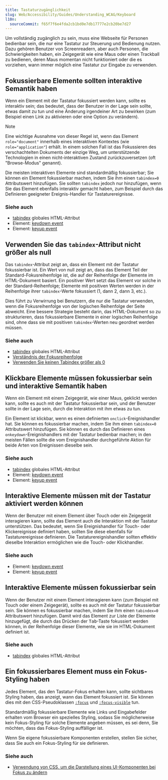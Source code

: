 ```yaml
---
title: Tastaturzugänglichkeit
slug: Web/Accessibility/Guides/Understanding_WCAG/Keyboard
l10n:
  sourceCommit: f65f7f6e4fda2cb1bd0e7db17777e2cb20be7d27
---
```


Um vollständig zugänglich zu sein, muss eine Webseite für Personen bedienbar sein, die nur eine Tastatur zur Steuerung und Bedienung nutzen. Dazu gehören Benutzer von Screenreadern, aber auch Personen, die Schwierigkeiten haben, ein Zeigegerät wie eine Maus oder einen Trackball zu bedienen, deren Maus momentan nicht funktioniert oder die es vorziehen, wann immer möglich eine Tastatur zur Eingabe zu verwenden.

## Fokussierbare Elemente sollten interaktive Semantik haben

Wenn ein Element mit der Tastatur fokussiert werden kann, sollte es interaktiv sein; das bedeutet, dass der Benutzer in der Lage sein sollte, etwas damit zu tun und eine Änderung irgendeiner Art zu bewirken (zum Beispiel einen Link zu aktivieren oder eine Option zu verändern).

> [!NOTE]
> Eine wichtige Ausnahme von dieser Regel ist, wenn das Element `role="document"` innerhalb eines interaktiven Kontextes (wie `role="application"`) erhält. In einem solchen Fall ist das Fokussieren des verschachtelten Dokuments der einzige Weg, um unterstützende Technologien in einen nicht-interaktiven Zustand zurückzuversetzen (oft "Browse-Modus" genannt).

Die meisten interaktiven Elemente sind standardmäßig fokussierbar; Sie können ein Element fokussierbar machen, indem Sie ihm einen `tabindex=0` Attributswert hinzufügen. Sie sollten `tabindex` jedoch nur hinzufügen, wenn Sie das Element ebenfalls interaktiv gemacht haben, zum Beispiel durch das Definieren geeigneter Ereignis-Handler für Tastaturereignisse.

### Siehe auch

- [tabindex](/de/docs/Web/HTML/Global_attributes/tabindex) globales HTML-Attribut
- Element: [keydown event](/de/docs/Web/API/Element/keydown_event)
- Element: [keyup event](/de/docs/Web/API/Element/keyup_event)

## Verwenden Sie das `tabindex`-Attribut nicht größer als null

Das `tabindex`-Attribut zeigt an, dass ein Element mit der Tastatur fokussierbar ist. Ein Wert von null zeigt an, dass das Element Teil der Standard-Fokusreihenfolge ist, die auf der Reihenfolge der Elemente im HTML-Dokument basiert. Ein positiver Wert setzt das Element vor solche in der Standard-Reihenfolge; Elemente mit positiven Werten werden in der Reihenfolge ihrer `tabindex`-Werte fokussiert (1, dann 2, dann 3, etc.).

Dies führt zu Verwirrung bei Benutzern, die nur die Tastatur verwenden, wenn die Fokusreihenfolge von der logischen Reihenfolge der Seite abweicht. Eine bessere Strategie besteht darin, das HTML-Dokument so zu strukturieren, dass fokussierbare Elemente in einer logischen Reihenfolge sind, ohne dass sie mit positiven `tabindex`-Werten neu geordnet werden müssen.

### Siehe auch

- [tabindex](/de/docs/Web/HTML/Global_attributes/tabindex) globales HTML-Attribut
- [Verständnis der Fokusreihenfolge](https://www.w3.org/WAI/WCAG21/Understanding/focus-order.html)
- [Verwenden Sie keinen Tabindex größer als 0](https://adrianroselli.com/2014/11/dont-use-tabindex-greater-than-0.html)

## Klickbare Elemente müssen fokussierbar sein und interaktive Semantik haben

Wenn ein Element mit einem Zeigegerät, wie einer Maus, geklickt werden kann, sollte es auch mit der Tastatur fokussierbar sein, und der Benutzer sollte in der Lage sein, durch die Interaktion mit ihm etwas zu tun.

Ein Element ist klickbar, wenn es einen definierten `onclick`-Ereignishandler hat. Sie können es fokussierbar machen, indem Sie ihm einen `tabindex=0` Attributswert hinzufügen. Sie können es durch das Definieren eines `onkeydown`-Ereignishandlers mit der Tastatur bedienbar machen; in den meisten Fällen sollte die vom Ereignishandler durchgeführte Aktion für beide Arten von Ereignissen dieselbe sein.

### Siehe auch

- [tabindex](/de/docs/Web/HTML/Global_attributes/tabindex) globales HTML-Attribut
- Element: [keydown event](/de/docs/Web/API/Element/keydown_event)
- Element: [keyup event](/de/docs/Web/API/Element/keyup_event)

## Interaktive Elemente müssen mit der Tastatur aktiviert werden können

Wenn der Benutzer mit einem Element über Touch oder ein Zeigegerät interagieren kann, sollte das Element auch die Interaktion mit der Tastatur unterstützen. Das bedeutet, wenn Sie Ereignishandler für Touch- oder Klickereignisse definiert haben, sollten Sie diese ebenfalls für Tastaturereignisse definieren. Die Tastaturereignishandler sollten effektiv dieselbe Interaktion ermöglichen wie die Touch- oder Klickhandler.

### Siehe auch

- Element: [keydown event](/de/docs/Web/API/Element/keydown_event)
- Element: [keyup event](/de/docs/Web/API/Element/keyup_event)

## Interaktive Elemente müssen fokussierbar sein

Wenn der Benutzer mit einem Element interagieren kann (zum Beispiel mit Touch oder einem Zeigegerät), sollte es auch mit der Tastatur fokussierbar sein. Sie können es fokussierbar machen, indem Sie ihm einen `tabindex=0` Attributswert hinzufügen. Damit wird das Element zur Liste der Elemente hinzugefügt, die durch das Drücken der <kbd>Tab</kbd>-Taste fokussiert werden können, in der Reihenfolge dieser Elemente, wie sie im HTML-Dokument definiert ist.

### Siehe auch

- [tabindex](/de/docs/Web/HTML/Global_attributes/tabindex) globales HTML-Attribut

## Ein fokussierbares Element muss ein Fokus-Styling haben

Jedes Element, das den Tastatur-Fokus erhalten kann, sollte sichtbares Styling haben, das anzeigt, wann das Element fokussiert ist. Sie können dies mit den CSS-Pseudoklassen [`:focus`](/de/docs/Web/CSS/:focus) und [`:focus-visible`](/de/docs/Web/CSS/:focus-visible) tun.

Standardmäßig fokussierbare Elemente wie Links und Eingabefelder erhalten vom Browser ein spezielles Styling, sodass Sie möglicherweise kein Fokus-Styling für solche Elemente angeben müssen, es sei denn, Sie möchten, dass das Fokus-Styling auffälliger ist.

Wenn Sie eigene fokussierbare Komponenten erstellen, stellen Sie sicher, dass Sie auch ein Fokus-Styling für sie definieren.

### Siehe auch

- [Verwendung von CSS, um die Darstellung eines UI-Komponenten bei Fokus zu ändern](https://www.w3.org/WAI/WCAG21/Techniques/css/C15.html)

